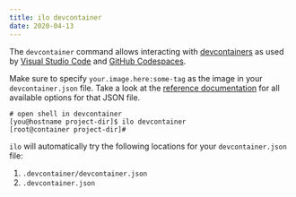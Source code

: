 ```yaml
---
title: ilo devcontainer
date: 2020-04-13
---
```


The `devcontainer` command allows interacting with [devcontainers](https://code.visualstudio.com/docs/remote/containers) as used by [Visual Studio Code](https://code.visualstudio.com/) and [GitHub Codespaces](https://docs.github.com/en/codespaces/overview).

Make sure to specify `your.image.here:some-tag` as the image in your `devcontainer.json` file. Take a look at the [reference documentation](https://code.visualstudio.com/docs/remote/devcontainerjson-reference) for all available options for that JSON file.

```shell script
# open shell in devcontainer
[you@hostname project-dir]$ ilo devcontainer
[root@container project-dir]#
```

`ilo` will automatically try the following locations for your `devcontainer.json` file:

1. `.devcontainer/devcontainer.json`
2. `.devcontainer.json`

